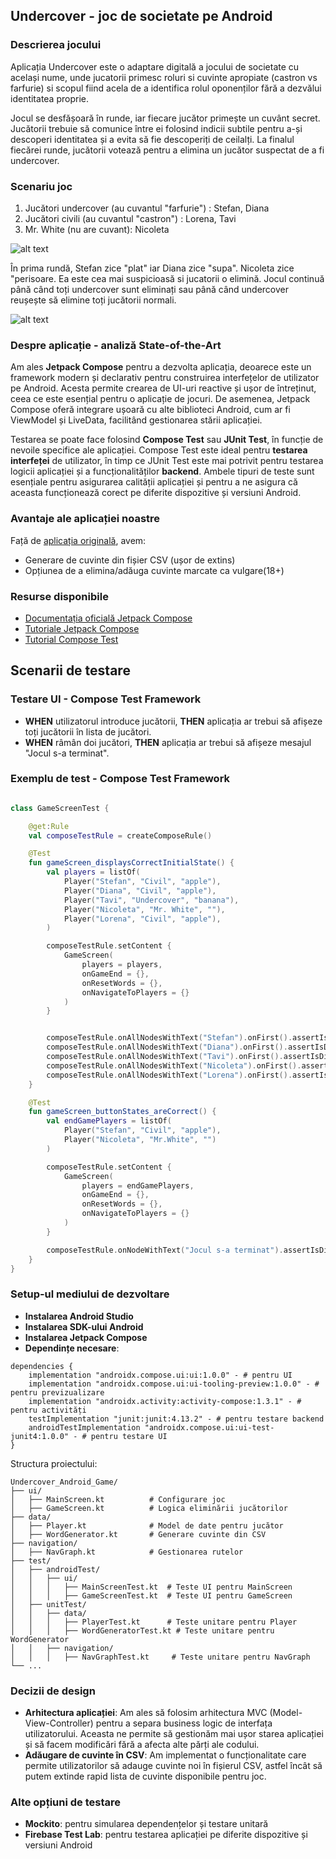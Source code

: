 ## Undercover - joc de societate pe Android

### Descrierea jocului
Aplicația Undercover este o adaptare digitală a jocului de societate cu același nume, unde jucatorii primesc roluri si cuvinte apropiate (castron vs farfurie) si scopul fiind acela de a identifica rolul oponenților fără a dezvălui identitatea proprie.


Jocul se desfășoară în runde, iar fiecare jucător primește un cuvânt secret. Jucătorii trebuie să comunice între ei folosind indicii subtile pentru a-și descoperi identitatea și a evita să fie descoperiți de ceilalți. La finalul fiecărei runde, jucătorii votează pentru a elimina un jucător suspectat de a fi undercover.

### Scenariu joc
1. Jucători undercover (au cuvantul "farfurie") : Stefan, Diana
2. Jucători civili (au cuvantul "castron") : Lorena, Tavi
3. Mr. White (nu are cuvant): Nicoleta

![alt text](image.png)

În prima rundă, Stefan zice "plat" iar Diana zice "supa". Nicoleta zice "perisoare. Ea este cea mai suspicioasă si jucatorii o elimină. 
Jocul continuă până când toți undercover sunt eliminați sau până când undercover reușește să elimine toți jucătorii normali.

![alt text](image-1.png)



### Despre aplicație - analiză State-of-the-Art
Am ales **Jetpack Compose** pentru a dezvolta aplicația, deoarece este un framework modern și declarativ pentru construirea interfețelor de utilizator pe Android. Acesta permite crearea de UI-uri reactive și ușor de întreținut, ceea ce este esențial pentru o aplicație de jocuri. De asemenea, Jetpack Compose oferă integrare ușoară cu alte biblioteci Android, cum ar fi ViewModel și LiveData, facilitând gestionarea stării aplicației.

Testarea se poate face folosind **Compose Test** sau **JUnit Test**, în funcție de nevoile specifice ale aplicației. Compose Test este ideal pentru **testarea interfeței** de utilizator, în timp ce JUnit Test este mai potrivit pentru testarea logicii aplicației și a funcționalităților **backend**. 
Ambele tipuri de teste sunt esențiale pentru asigurarea calității aplicației și pentru a ne asigura că aceasta funcționează corect pe diferite dispozitive și versiuni Android.

### Avantaje ale aplicației noastre
Față de [aplicația originală](https://apps.apple.com/bn/app/undercover-word-party-game/id946882449?uo=2), avem: 
- Generare de cuvinte din fișier CSV (ușor de extins)
- Opțiunea de a elimina/adăuga cuvinte marcate ca vulgare(18+)


### Resurse disponibile
- [Documentația oficială Jetpack Compose](https://developer.android.com/jetpack/compose/documentation)
- [Tutoriale Jetpack Compose](https://developer.android.com/jetpack/compose/tutorial)
- [Tutorial Compose Test](https://developer.android.com/jetpack/compose/testing)

## Scenarii de testare
### Testare UI - Compose Test Framework
- **WHEN** utilizatorul introduce jucătorii, **THEN** aplicația ar trebui să afișeze toți jucătorii în lista de jucători.
- **WHEN** râmân doi jucători, **THEN** aplicația ar trebui să afișeze mesajul "Jocul s-a terminat".

### Exemplu de test  - Compose Test Framework
```kotlin

class GameScreenTest {

    @get:Rule
    val composeTestRule = createComposeRule()

    @Test
    fun gameScreen_displaysCorrectInitialState() {
        val players = listOf(
            Player("Stefan", "Civil", "apple"),
            Player("Diana", "Civil", "apple"),
            Player("Tavi", "Undercover", "banana"),
            Player("Nicoleta", "Mr. White", ""),
            Player("Lorena", "Civil", "apple"),
        )

        composeTestRule.setContent {
            GameScreen(
                players = players,
                onGameEnd = {},
                onResetWords = {},
                onNavigateToPlayers = {}
            )
        }


        composeTestRule.onAllNodesWithText("Stefan").onFirst().assertIsDisplayed()
        composeTestRule.onAllNodesWithText("Diana").onFirst().assertIsDisplayed()
        composeTestRule.onAllNodesWithText("Tavi").onFirst().assertIsDisplayed()
        composeTestRule.onAllNodesWithText("Nicoleta").onFirst().assertIsDisplayed()
        composeTestRule.onAllNodesWithText("Lorena").onFirst().assertIsDisplayed()
    }

    @Test
    fun gameScreen_buttonStates_areCorrect() {
        val endGamePlayers = listOf(
            Player("Stefan", "Civil", "apple"),
            Player("Nicoleta", "Mr.White", "")
        )

        composeTestRule.setContent {
            GameScreen(
                players = endGamePlayers,
                onGameEnd = {},
                onResetWords = {},
                onNavigateToPlayers = {}
            )
        }

        composeTestRule.onNodeWithText("Jocul s-a terminat").assertIsDisplayed()
    }
}
```

### Setup-ul mediului de dezvoltare
- **Instalarea Android Studio**
- **Instalarea SDK-ului Android**
- **Instalarea Jetpack Compose**
- **Dependințe necesare**:
``` 
dependencies {
    implementation "androidx.compose.ui:ui:1.0.0" - # pentru UI
    implementation "androidx.compose.ui:ui-tooling-preview:1.0.0" - # pentru previzualizare
    implementation "androidx.activity:activity-compose:1.3.1" - # pentru activități
    testImplementation "junit:junit:4.13.2" - # pentru testare backend
    androidTestImplementation "androidx.compose.ui:ui-test-junit4:1.0.0" - # pentru testare UI
}

```
Structura proiectului:
```
Undercover_Android_Game/
├── ui/
│   ├── MainScreen.kt          # Configurare joc
│   ├── GameScreen.kt          # Logica eliminării jucătorilor
├── data/
│   ├── Player.kt              # Model de date pentru jucător
│   ├── WordGenerator.kt       # Generare cuvinte din CSV
├── navigation/
│   ├── NavGraph.kt            # Gestionarea rutelor
├── test/
│   ├── androidTest/
│   │   ├── ui/
│   │   │   ├── MainScreenTest.kt  # Teste UI pentru MainScreen
│   │   │   ├── GameScreenTest.kt  # Teste UI pentru GameScreen
│   ├── unitTest/
│   │   ├── data/
│   │   │   ├── PlayerTest.kt      # Teste unitare pentru Player
│   │   │   ├── WordGeneratorTest.kt # Teste unitare pentru WordGenerator
│   │   ├── navigation/
│   │   │   ├── NavGraphTest.kt     # Teste unitare pentru NavGraph
└── ...

```

### Decizii de design
- **Arhitectura aplicației**: Am ales să folosim arhitectura MVC (Model-View-Controller) pentru a separa business logic de interfața utilizatorului. Aceasta ne permite să gestionăm mai ușor starea aplicației și să facem modificări fără a afecta alte părți ale codului.
- **Adăugare de cuvinte în CSV**: Am implementat o funcționalitate care permite utilizatorilor să adauge cuvinte noi în fișierul CSV, astfel încât să putem extinde rapid lista de cuvinte disponibile pentru joc.

### Alte opțiuni de testare 
- **Mockito**: pentru simularea dependențelor și testare unitară
- **Firebase Test Lab**: pentru testarea aplicației pe diferite dispozitive și versiuni Android
